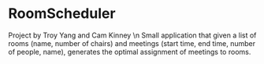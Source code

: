 # RoomScheduler
Project by Troy Yang and Cam Kinney \n
Small application that given a list of rooms (name, number of chairs) and meetings (start time, end time, number of people, name), generates the optimal assignment of meetings to rooms.
